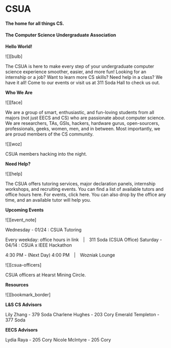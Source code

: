 # CSUA

#### The home for all things CS.

#### The Computer Science Undergraduate Association

**Hello World!**

![][bulb]

The CSUA is here to make every step of your undergraduate computer science
experience smoother, easier, and more fun! Looking for an internship or a job?
Want to learn more CS skills? Need help in a class? We have it all! Come to our
events or visit us at 311 Soda Hall to check us out.

**Who We Are**

![][face]

We are a group of smart, enthusiastic, and fun-loving students from all majors
(not just EECS and CS) who are passionate about computer science. We are
researchers, TAs, GSIs, hackers, hardware gurus, open-sourcers, professionals,
geeks, women, men, and in between. Most importantly, we are proud members of
the CS community.

![][woz]

CSUA members hacking into the night.

**Need Help?**

![][help]

The CSUA offers tutoring services, major declaration panels, internship
workshops, and recruiting events. You can find a list of available tutors and
office hours here. For events, click here. You can also drop by the office any
time, and an available tutor will help you.

**Upcoming Events**

![][event_note]

Wednesday - 01/24 : CSUA Tutoring

Every weekday: office hours in link | 311 Soda (CSUA Office)
Saturday - 04/14 : CSUA x IEEE Hackathon

4:30 PM - (Next Day) 4:00 PM | Wozniak Lounge

![][csua-officers]

CSUA officers at Hearst Mining Circle.

**Resources**

![][bookmark_border]

**L&S CS Advisors**

Lily Zhang - 379 Soda
Charlene Hughes - 203 Cory
Emerald Templeton - 377 Soda

**EECS Advisors**

Lydia Raya - 205 Cory
Nicole McIntyre - 205 Cory
